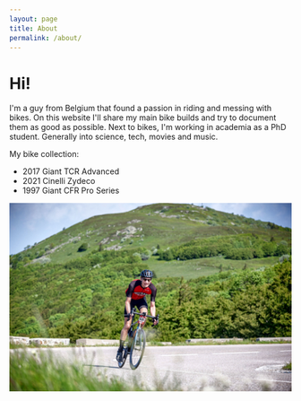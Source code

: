 ```yaml
---
layout: page
title: About
permalink: /about/
---
```


# Hi!

I'm a guy from Belgium that found a passion in riding and
 messing with bikes. On this website I'll share my main bike builds and try to document them as good as possible. Next to bikes, I'm working in academia as a PhD student. Generally into science, tech, movies and music.

 My bike collection:
 * 2017 Giant TCR Advanced
 * 2021 Cinelli Zydeco
 * 1997 Giant CFR Pro Series

<img align ="right;" src="/docs/assets/me_on_a_bike.png">
